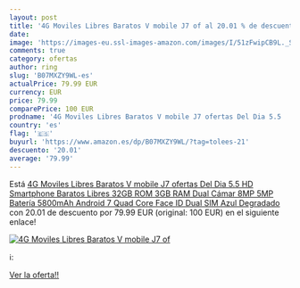 ```yaml
---
layout: post
title: '4G Moviles Libres Baratos V mobile J7 of al 20.01 % de descuento'
date: 
image: 'https://images-eu.ssl-images-amazon.com/images/I/51zFwipCB9L._SL200_.jpg'
comments: true
category: ofertas
author: ring
slug: 'B07MXZY9WL-es'
actualPrice: 79.99 EUR
currency: EUR
price: 79.99
comparePrice: 100 EUR
prodname: '4G Moviles Libres Baratos V mobile J7 ofertas Del Dia 5.5   HD Smartphone Baratos Libres 32GB ROM 3GB RAM Dual Cámar 8MP 5MP Batería 5800mAh Android 7 Quad Core Face ID Dual SIM  Azul Degradado '
country: 'es'
flag: '🇪🇸'
buyurl: 'https://www.amazon.es/dp/B07MXZY9WL/?tag=tolees-21'
descuento: '20.01'
average: '79.99'
---
```


Está [4G Moviles Libres Baratos V mobile J7 ofertas Del Dia 5.5   HD Smartphone Baratos Libres 32GB ROM 3GB RAM Dual Cámar 8MP 5MP Batería 5800mAh Android 7 Quad Core Face ID Dual SIM  Azul Degradado ](https://www.amazon.es/dp/B07MXZY9WL/?tag=tolees-21) con 20.01 de descuento por 79.99 EUR (original: 100 EUR) en el siguiente enlace!

[![4G Moviles Libres Baratos V mobile J7 of](https://images-eu.ssl-images-amazon.com/images/I/51zFwipCB9L._SL200_.jpg)](https://www.amazon.es/dp/B07MXZY9WL/?tag=tolees-21)

ℹ️:


[Ver la oferta!!](https://www.amazon.es/dp/B07MXZY9WL/?tag=tolees-21)
